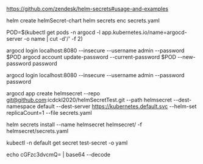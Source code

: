 https://github.com/zendesk/helm-secrets#usage-and-examples


helm create helmSecret-chart
helm secrets enc secrets.yaml


POD=$(kubectl get pods -n argocd -l app.kubernetes.io/name=argocd-server -o name | cut -d'/' -f 2)

argocd login localhost:8080 --insecure --username admin --password $POD
argocd account update-password --current-password $POD --new-password password

argocd login localhost:8080 --insecure --username admin --password password

argocd app create helmsecret --repo git@github.com:icdckl2020/helmSecretTest.git --path helmsecret --dest-namespace default --dest-server https://kubernetes.default.svc --helm-set replicaCount=1 --file secrets.yaml



helm secrets install --name helmsecret helmsecret/ -f helmsecret/secrets.yaml

kubectl -n default get secret test-secret -o yaml

echo cGFzc3dvcmQ= | base64 --decode



